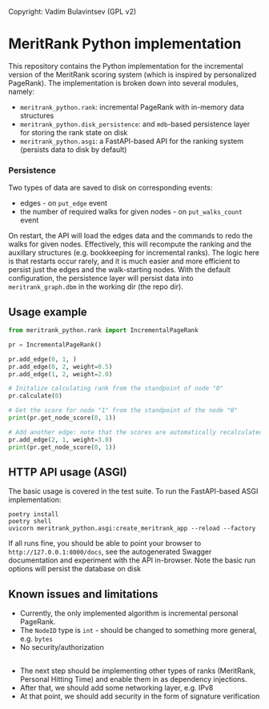 Copyright: Vadim Bulavintsev (GPL v2)

# MeritRank Python implementation

This repository contains the Python implementation for the incremental version of the MeritRank 
scoring system (which is inspired by personalized PageRank). The implementation is broken down into several modules,
namely:
* `meritrank_python.rank`: incremental PageRank with in-memory data structures
* `meritrank_python.disk_persistence`: and `mdb`-based persistence layer for storing the rank state on disk
* `meritrank_python.asgi`: a FastAPI-based API for the ranking system (persists data to disk by default)

### Persistence
Two types of data are saved to disk on corresponding events:
* edges - on `put_edge` event
* the number of required walks for given nodes - on `put_walks_count` event

On restart, the API will load the edges data and the commands to redo the walks
for given nodes. Effectively, this will recompute the ranking and
the auxillary structures (e.g. bookkeeping for incremental ranks).
The logic here is that restarts occur rarely, and it is much easier and more efficient
to persist just the edges and the walk-starting nodes.
With the default configuration, the persistence layer will persist data 
into `meritrank_graph.dbm` in the working dir (the repo dir).

## Usage example
```python
from meritrank_python.rank import IncrementalPageRank

pr = IncrementalPageRank()

pr.add_edge(0, 1, )
pr.add_edge(0, 2, weight=0.5)
pr.add_edge(1, 2, weight=2.0)

# Initalize calculating rank from the standpoint of node "0"
pr.calculate(0)

# Get the score for node "1" from the standpoint of the node "0" 
print(pr.get_node_score(0, 1))

# Add another edge: note that the scores are automatically recalculated
pr.add_edge(2, 1, weight=3.0)
print(pr.get_node_score(0, 1))

```

## HTTP API usage (ASGI)
The basic usage is covered in the test suite. 
To run the FastAPI-based ASGI implementation:
```commandline
poetry install
poetry shell
uvicorn meritrank_python.asgi:create_meritrank_app --reload --factory
```
If all runs fine, you should be able to point your browser 
to `http://127.0.0.1:8000/docs`, see the autogenerated Swagger documentation
and experiment with the API in-browser. Note the basic run options will persist the 
database on disk 

## Known issues and limitations
* Currently, the only implemented algorithm is incremental personal PageRank. 
* The `NodeID` type is `int` - should be changed to something more general, e.g. `bytes`
* No security/authorization

##
* The next step should be implementing other types of ranks (MeritRank, Personal Hitting Time)
and enable them in as dependency injections.
* After that, we should add some networking layer, e.g. IPv8
* At that point, we should add security in the form of signature verification